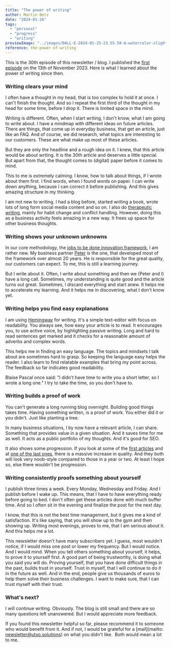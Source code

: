 ```yaml
---
title: "The power of writing"
author: Martin Betz
date: "2024-01-26"
tags:
  - "personal"
  - "progress"
  - "writing"
previewImage: "../images/DALL·E-2024-01-25-23.55.58-A-watercolor-slightly-geometric-styled-painting-depicting-a-man-in-his-thirties-wearing-a-hoodie-sitting-at-his-desk-at-night-writing-a-newsletter-.png"
reference: the-power-of-writing
---
```


This is the 30th episode of this newsletter / blog. I published the [first episode](/en/blog/where-to-start-when-your-business-isnt-running/) on the 13th of November 2023. Here is what I learned about the power of writing since then.

### Writing clears your mind

I often have a thought in my head, that is too complex to hold it at once. I can't finish the thought. And so I repeat the first third of the thought in my head for some time, before I drop it. There is limited space in the mind. 

Writing is different. Often, when I start writing, I don't know, what I am going to write about. I have a mindmap with different ideas on future articles. There are things, that come up in everyday business, that get an article, just like an FAQ. And of course, we did research, what topics are interesting to our customers. These are what make up most of these articles.

But they are only the headline and a rough idea on it. I knew, that this article would be about writing. It is the 30th article and deserves a little special. But apart from that, the thought comes to (digital) paper before it comes to mind.

This to me is extremely calming. I know, how to talk about things, if I wrote about them first. I find words, when I found words on paper. I can write down anything, because I can correct it before publishing. And this gives amazing structure in my thinking. 

I am not new to writing. I had a blog before, started writing a book, wrote lots of long form social media content and so on. I also do [therapeutic writing](https://www.youtube.com/watch?v=wAZn9dF3XTo&ab_channel=AndrewHuberman), mainly for habit change and conflict handling. However, doing this as a business activity feels amazing in a new way. It frees up space for other business thoughts. 

### Writing shows your unknown unknowns

In our core methodology, the [jobs to be done innovation framework](/en/blog/understanding-the-jobs-to-be-done-perspective/), I am rather new. My business partner [Peter](https://www.linkedin.com/in/peterrochel/) is the one, that developed most of the framework over almost 20 years. He is responsible for the great quality, our customers can expect. To me, this is still a learning journey. 

But I write about it. Often, I write about something and then we (Peter and I) have a long call. Sometimes, my understanding is quite good and the article turns out great. Sometimes, I discard everything and start anew. It helps me to accelerate my learning. And it helps me in discovering, what I don't know yet.  

### Writing helps you find easy explanations

I am using [Hemingway](https://hemingwayapp.com/) for writing. It's a simple text-editor with focus on readability. You always see, how easy your article is to read. It encourages you, to use active voice, by highlighting passive writing. Long and hard to read sentences get marked and it checks for a reasonable amount of adverbs and complex words.

This helps me in finding an easy language. The topics and mindsets I talk about are sometimes hard to grasp. So keeping the language easy helps the reader. I also learn to find relatable examples that bring my point across. The feedback so far indicates good readability.  

Blaise Pascal once said: "I didn't have time to write you a short letter, so I wrote a long one." I try to take the time, so you don't have to.  

### Writing builds a proof of work

You can't generate a long running blog overnight. Building good things takes time. Having something written, is a proof of work. You either did it or you didn't. Just like planting a tree. 

In many business situations, I by now have a relevant article, I can share. Something that provides value in a given situation. And it saves time for me as well. It acts as a public portfolio of my thoughts. And it's good for SEO.  

It also shows some progression. If you look at some of the [first articles](/en/blog/why-do-people-decide-the-way-they-do/) and at [one of the last ones](/en/blog/how-to-avoid-customers-trying-to-negotiate-your-prices-down/), there is a massive increase in quality. And they both will look very noob-style compared to those in a year or two. At least I hope so, else there wouldn't be progression. 

### Writing consistently proofs something about yourself

I publish three times a week. Every Monday, Wednesday and Friday. And I publish before I wake up. This means, that I have to have everything ready before going to bed. I don't often get these articles done with much buffer time. And so I often sit in the evening and finalize the post for the next day. 

I know, that this is not the best time management, but it gives me a kind of satisfaction. It's like saying, that you will show up to the gym and then showing up. Writing most evenings, proves to me, that I am serious about it. And this helps me a lot. 

This newsletter doesn't have many subscribers yet. I guess, most wouldn't notice, if I would miss one post or lower my frequency. But I would notice. And I would mind. When you tell others something about yourself, it helps, to prove it to yourself first. A good part of being trustworthy, is doing what you said you will do. Proving yourself, that you have done difficult things in the past, builds trust in yourself. Trust in myself, that I will continue to do it in the future as well. And in the end, people give us thousands of euros to help them solve their business challenges. I want to make sure, that I can trust myself with their trust. 

### What's next?

I will continue writing. Obviously. The blog is still small and there are so many questions left unanswered. But I would appreciate more feedback. 

If you found this newsletter helpful so far, please recommend it to someone who would benefit from it. And if not, I would be grateful for a [mail](mailto: newsletter@utxo.solutions) on what you didn't like.  Both would mean a lot to me. 


